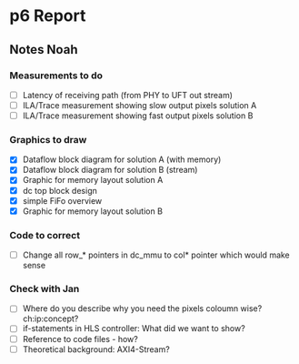 # p6 Report

## Notes Noah
### Measurements to do
* [ ] Latency of receiving path (from PHY to UFT out stream)
* [ ] ILA/Trace measurement showing slow output pixels solution A
* [ ] ILA/Trace measurement showing fast output pixels solution B

### Graphics to draw
* [x] Dataflow block diagram for solution A (with memory)
* [x] Dataflow block diagram for solution B (stream)
* [x] Graphic for memory layout solution A
* [x] dc top block design
* [x] simple FiFo overview
* [x] Graphic for memory layout solution B

### Code to correct
* [ ] Change all row_* pointers in dc_mmu to col* pointer which would make sense

### Check with Jan
* [ ] Where do you describe why you need the pixels coloumn wise? ch:ip:concept?
* [ ] if-statements in HLS controller: What did we want to show?
* [ ] Reference to code files - how?
* [ ] Theoretical background: AXI4-Stream?